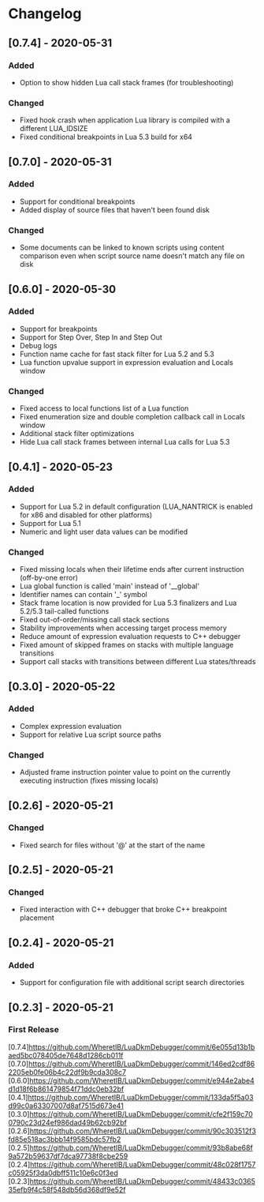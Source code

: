 # Changelog

## [0.7.4] - 2020-05-31

### Added

- Option to show hidden Lua call stack frames (for troubleshooting)

### Changed

- Fixed hook crash when application Lua library is compiled with a different LUA_IDSIZE
- Fixed conditional breakpoints in Lua 5.3 build for x64

## [0.7.0] - 2020-05-31

### Added

- Support for conditional breakpoints
- Added display of source files that haven't been found disk

### Changed

- Some documents can be linked to known scripts using content comparison even when script source name doesn't match any file on disk

## [0.6.0] - 2020-05-30

### Added

- Support for breakpoints
- Support for Step Over, Step In and Step Out
- Debug logs
- Function name cache for fast stack filter for Lua 5.2 and 5.3
- Lua function upvalue support in expression evaluation and Locals window

### Changed

- Fixed access to local functions list of a Lua function
- Fixed enumeration size and double completion callback call in Locals window
- Additional stack filter optimizations
- Hide Lua call stack frames between internal Lua calls for Lua 5.3

## [0.4.1] - 2020-05-23

### Added

- Support for Lua 5.2 in default configuration (LUA_NANTRICK is enabled for x86 and disabled for other platforms)
- Support for Lua 5.1
- Numeric and light user data values can be modified

### Changed

- Fixed missing locals when their lifetime ends after current instruction (off-by-one error)
- Lua global function is called 'main' instead of '__global'
- Identifier names can contain '_' symbol
- Stack frame location is now provided for Lua 5.3 finalizers and Lua 5.2/5.3 tail-called functions
- Fixed out-of-order/missing call stack sections
- Stability improvements when accessing target process memory
- Reduce amount of expression evaluation requests to C++ debugger
- Fixed amount of skipped frames on stacks with multiple language transitions
- Support call stacks with transitions between different Lua states/threads

## [0.3.0] - 2020-05-22

### Added

- Complex expression evaluation
- Support for relative Lua script source paths

### Changed

- Adjusted frame instruction pointer value to point on the currently executing instruction (fixes missing locals)

## [0.2.6] - 2020-05-21

### Changed

- Fixed search for files without '@' at the start of the name

## [0.2.5] - 2020-05-21

### Changed

- Fixed interaction with C++ debugger that broke C++ breakpoint placement

## [0.2.4] - 2020-05-21

### Added

- Support for configuration file with additional script search directories

## [0.2.3] - 2020-05-21

### First Release

[0.7.4]https://github.com/WheretIB/LuaDkmDebugger/commit/6e055d13b1baed5bc078405de7648d1286cb011f
[0.7.0]https://github.com/WheretIB/LuaDkmDebugger/commit/146ed2cdf862205eb0fe06b4c22df9b9cda308c7
[0.6.0]https://github.com/WheretIB/LuaDkmDebugger/commit/e944e2abe4d1d18f6b861479854f71ddc0eb32bf
[0.4.1]https://github.com/WheretIB/LuaDkmDebugger/commit/133da5f5a03d99c0a63307007d8af7515d673e41
[0.3.0]https://github.com/WheretIB/LuaDkmDebugger/commit/cfe2f159c700790c23d24ef986dad49b62cb92bf
[0.2.6]https://github.com/WheretIB/LuaDkmDebugger/commit/90c303512f3fd85e518ac3bbb14f9585bdc57fb2
[0.2.5]https://github.com/WheretIB/LuaDkmDebugger/commit/93b8abe68f9a572b59637df7dca97738f8cbe259
[0.2.4]https://github.com/WheretIB/LuaDkmDebugger/commit/48c028f1757c05925f3da0dbff511c10e6c0f3ed
[0.2.3]https://github.com/WheretIB/LuaDkmDebugger/commit/48433c036535efb9f4c58f548db56d368df9e52f
